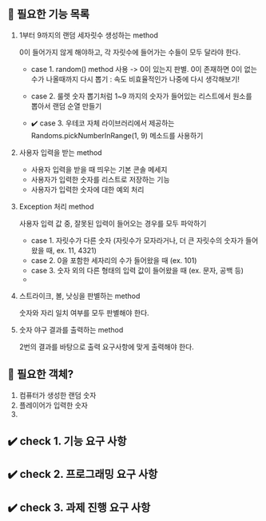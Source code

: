 ## 📃 필요한 기능 목록

1. 1부터 9까지의 랜덤 세자릿수 생성하는 method

   0이 들어가지 않게 해야하고, 각 자릿수에 들어가는 수들이 모두 달라야 한다.
    - case 1. random() method 사용
      -> 0이 있는지 판별. 0이 존재하면 0이 없는 수가 나올때까지 다시 뽑기 : 속도 비효율적인가 나중에 다시 생각해보기!

    - case 2. 룰렛 숫자 뽑기처럼 1~9 까지의 숫자가 들어있는 리스트에서 원소를 뽑아서 랜덤 순열 만들기

    - ✔️ case 3. 우테코 자체 라이브러리에서 제공하는 Randoms.pickNumberInRange(1, 9) 메소드를 사용하기


2. 사용자 입력을 받는 method
    - 사용자 입력을 받을 때 띄우는 기본 콘솔 메세지
    - 사용자가 입력한 숫자를 리스트로 저장하는 기능
    - 사용자가 입력한 숫자에 대한 예외 처리


3. Exception 처리 method

   사용자 입력 값 중, 잘못된 입력이 들어오는 경우를 모두 파악하기
    - case 1. 자릿수가 다른 숫자 (자릿수가 모자라거나, 더 큰 자릿수의 숫자가 들어왔을 때, ex. 11, 4321)
    - case 2. 0을 포함한 세자리의 수가 들어왔을 때 (ex. 101)
    - case 3. 숫자 외의 다른 형태의 입력 값이 들어왔을 때 (ex. 문자, 공백 등)
    -

4. 스트라이크, 볼, 낫싱을 판별하는 method

   숫자와 자리 일치 여부를 모두 판별해야 한다.


5. 숫자 야구 결과를 출력하는 method

   2번의 결과를 바탕으로 출력 요구사항에 맞게 출력해야 한다.

## 📃 필요한 객체?

1. 컴퓨터가 생성한 랜덤 숫자
2. 플레이어가 입력한 숫자
3.

## ✔️ check 1. 기능 요구 사항

## ✔️ check 2. 프로그래밍 요구 사항

## ✔️ check 3. 과제 진행 요구 사항
